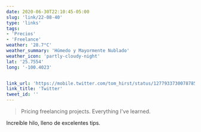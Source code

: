 ```yaml
---
date: 2020-06-30T22:10:45-05:00
slug: 'link/22-08-40'
type: 'links'
tags:
- 'Precios'
- 'Freelance'
weather: '28.7°C'
weather_summary: 'Húmedo y Mayormente Nublado'
weather_icon: 'partly-cloudy-night'
lat: '25.7554'
long: '-100.4023'


link_url: 'https://mobile.twitter.com/tom_hirst/status/1277933730078785537'
link_title: 'Twitter'
tweet_id: ''
---
```

> Pricing freelancing projects. 
Everything I've learned.

Increíble hilo, lleno de excelentes tips. 

 

